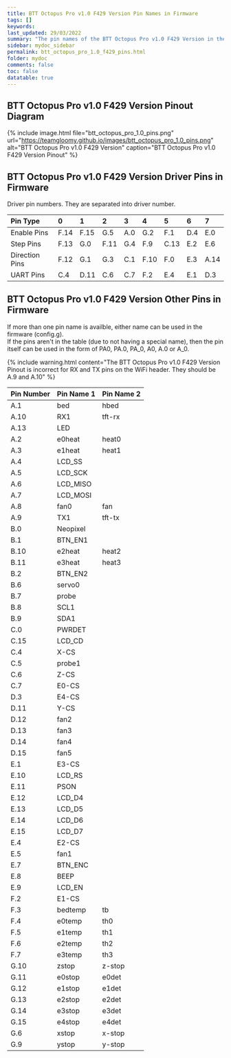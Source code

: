 ```yaml
---
title: BTT Octopus Pro v1.0 F429 Version Pin Names in Firmware
tags: []
keywords: 
last_updated: 29/03/2022
summary: "The pin names of the BTT Octopus Pro v1.0 F429 Version in the firmware"
sidebar: mydoc_sidebar
permalink: btt_octopus_pro_1.0_f429_pins.html
folder: mydoc
comments: false
toc: false
datatable: true
---
```


## BTT Octopus Pro v1.0 F429 Version Pinout Diagram

{% include image.html file="btt_octopus_pro_1.0_pins.png" url="https://teamgloomy.github.io/images/btt_octopus_pro_1.0_pins.png" alt="BTT Octopus Pro v1.0 F429 Version" caption="BTT Octopus Pro v1.0 F429 Version Pinout" %}

## BTT Octopus Pro v1.0 F429 Version Driver Pins in Firmware

Driver pin numbers. They are separated into driver number.

<div class="datatable-begin"></div>

|Pin Type|0|1|2|3|4|5|6|7|
| :------------- |:-------------|:-------------|:-------------|:-------------|:-------------|:-------------|:-------------|:-------------|
|Enable Pins|F.14|F.15|G.5|A.0|G.2|F.1|D.4|E.0|
|Step Pins|F.13|G.0|F.11|G.4|F.9|C.13|E.2|E.6|
|Direction Pins|F.12|G.1|G.3|C.1|F.10|F.0|E.3|A.14|
|UART Pins|C.4|D.11|C.6|C.7|F.2|E.4|E.1|D.3|

<div class="datatable-end"></div>

## BTT Octopus Pro v1.0 F429 Version Other Pins in Firmware 

If more than one pin name is availble, either name can be used in the firmware (config.g).  
If the pins aren't in the table (due to not having a special name), then the pin itself can be used in the form of PA0, PA.0, PA_0, A0, A.0 or A_0.

{% include warning.html content="The BTT Octopus Pro v1.0 F429 Version Pinout is incorrect for RX and TX pins on the WiFi header. They should be A.9 and A.10" %}

<div class="datatable-begin"></div>

|Pin Number|Pin Name 1|Pin Name 2|
| :------------- |:-------------|:-------------|
|A.1|bed|hbed|
|A.10|RX1|tft-rx|
|A.13|LED||
|A.2|e0heat|heat0|
|A.3|e1heat|heat1|
|A.4|LCD_SS||
|A.5|LCD_SCK||
|A.6|LCD_MISO||
|A.7|LCD_MOSI||
|A.8|fan0|fan|
|A.9|TX1|tft-tx|
|B.0|Neopixel||
|B.1|BTN_EN1||
|B.10|e2heat|heat2|
|B.11|e3heat|heat3|
|B.2|BTN_EN2||
|B.6|servo0||
|B.7|probe||
|B.8|SCL1||
|B.9|SDA1||
|C.0|PWRDET||
|C.15|LCD_CD||
|C.4|X-CS||
|C.5|probe1||
|C.6|Z-CS||
|C.7|E0-CS||
|D.3|E4-CS||
|D.11|Y-CS||
|D.12|fan2||
|D.13|fan3||
|D.14|fan4||
|D.15|fan5||
|E.1|E3-CS||
|E.10|LCD_RS||
|E.11|PSON||
|E.12|LCD_D4||
|E.13|LCD_D5||
|E.14|LCD_D6||
|E.15|LCD_D7||
|E.4|E2-CS||
|E.5|fan1||
|E.7|BTN_ENC||
|E.8|BEEP||
|E.9|LCD_EN||
|F.2|E1-CS||
|F.3|bedtemp|tb|
|F.4|e0temp|th0|
|F.5|e1temp|th1|
|F.6|e2temp|th2|
|F.7|e3temp|th3|
|G.10|zstop|z-stop|
|G.11|e0stop|e0det|
|G.12|e1stop|e1det|
|G.13|e2stop|e2det|
|G.14|e3stop|e3det|
|G.15|e4stop|e4det|
|G.6|xstop|x-stop|
|G.9|ystop|y-stop|

<div class="datatable-end"></div>